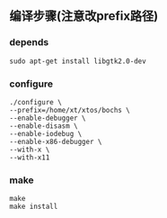 ## 编译步骤(注意改prefix路径)

### depends
```
sudo apt-get install libgtk2.0-dev
```

### configure
```
./configure \
--prefix=/home/xt/xtos/bochs \
--enable-debugger \
--enable-disasm \
--enable-iodebug \
--enable-x86-debugger \
--with-x \
--with-x11
```

### make
```
make
make install
```